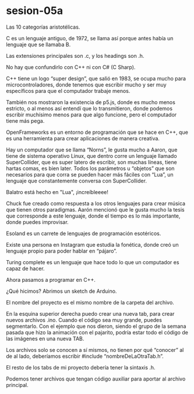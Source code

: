 # sesion-05a

Las 10 categorías aristotélicas.

C es un lenguaje antiguo, de 1972, se llama así porque antes había un lenguaje que se llamaba B.

Las extensiones principales son .c, y los headings son .h.

No hay que confundirlo con C++ ni con C# (C Sharp). 

C++ tiene un logo “super design”, que salió en 1983, se ocupa mucho para microcontroladores, donde tenemos que escribir mucho y ser muy específicos para que el computador trabaje menos.

También nos mostraron la existencia de p5.js, donde es mucho menos estricto, o al menos así entendí que lo transmitieron, donde podemos escribir muchísimo menos para que algo funcione, pero el computador tiene más pega.

OpenFrameworks es un entorno de programación que se hace en C++, que es una herramienta para crear aplicaciones de manera creativa.

Hay un computador que se llama “Norns”, le gusta mucho a Aaron, que tiene de sistema operativo Linux, que dentro corre un lenguaje llamado SuperCollider, que es super latero de escribir, son muchas líneas, tiene hartas comas, es bien later. Todos los parámetros u “objetos” que son necesarios para que corra se pueden hacer más fáciles con “Lua”, un lenguaje que constantemente conversa con SuperCollider.

Balatro está hecho en "Lua", ¡increíbleeee! 

Chuck fue creado como respuesta a los otros lenguajes para crear música que tienen otros paradigmas. Aarón mencionó que le gusta mucho la tesis que corresponde a este lenguaje, donde el tiempo es lo más importante, donde puedes improvisar. 

Esoland es un carrete de lenguajes de programación esotéricos.

Existe una persona en Instagram que estudia la fonética, donde creó un lenguaje propio para poder hablar en “pájaro”.

Turing complete es un lenguaje que hace todo lo que un computador es capaz de hacer. 

Ahora pasamos a programar en C++.

¿Qué hicimos? Abrimos un sketch de Arduino.

El nombre del proyecto es el mismo nombre de la carpeta del archivo.

En la esquina superior derecha puedo crear una nueva tab, para crear nuevos archivos .ino. Cuando el código sea muy grande, puedes segmentarlo. Con el ejemplo que nos dieron, siendo el grupo de la semana pasada que hizo la animación con el pajarito, podría estar todo el código de las imágenes en una nueva TAB.

Los archivos solo se conocen a sí mismos, no tienen por qué “conocer” al de al lado, deberíamos escribir #include “nombreDeLaOtraTab.h”.

El resto de los tabs de mi proyecto debería tener la sintaxis .h. 

Podemos tener archivos que tengan código auxiliar para aportar al archivo principal.
